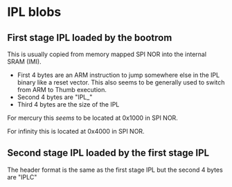 # IPL blobs

## First stage IPL loaded by the bootrom

This is usually copied from memory mapped SPI NOR into the internal SRAM (IMI).

- First 4 bytes are an ARM instruction to jump somewhere else in the IPL binary like a reset vector.
   This also seems to be generally used to switch from ARM to Thumb execution.
- Second 4 bytes are "IPL_"
- Third 4 bytes are the size of the IPL

For mercury this *seems* to be located at 0x1000 in SPI NOR.

For infinity this is located at 0x4000 in SPI NOR.

## Second stage IPL loaded by the first stage IPL

The header format is the same as the first stage IPL but the second 4 bytes are "IPLC"
